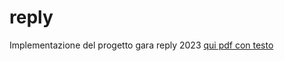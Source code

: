 # reply

Implementazione del progetto gara reply 2023
[qui pdf con testo](https://github.com/CR18-2000/reply/blob/main/Reply%2BCode%2BChallenge%2B2023%2B-%2BStandard%2BEdition%2B-%2BProblem%2BStatement.pdf)
